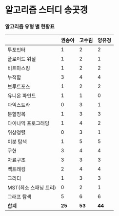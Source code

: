 # 알고리즘 스터디 송곳갱 

### 알고리즘 유형 별 현황표 

|                | 권송아    | 고수림    | 양유경    |
|:---------------|:-------|:-------|:-------|
| 투포인터           | 1      | 2      | 2      |
| 플로이드 워셜        | 1      | 2      | 1      |
| 비트마스킹          | 1      | 2      | 2      |
| 누적합            | 3      | 4      | 4      |
| 브루트포스          | 1      | 2      | 2      |
| 유니온 파인드        | 1      | 1      | 0      |
| 다익스트라          | 0      | 3      | 1      |
| 분할정복           | 1      | 3      | 3      |
| 다이나믹 프로그래밍     | 1      | 4      | 2      |
| 위상정렬           | 0      | 3      | 1      |
| 이분 탐색          | 1      | 5      | 5      |
| 구현             | 3      | 4      | 4      |
| 자료구조           | 3      | 3      | 3      |
| 백트래킹           | 2      | 4      | 4      |
| 그리디            | 1      | 3      | 3      |
| MST(최소 스패닝 트리) | 0      | 2      | 1      |
| 그래프 탐색         | 5      | 6      | 6      |
| **합계**         | **25** | **53** | **44** |